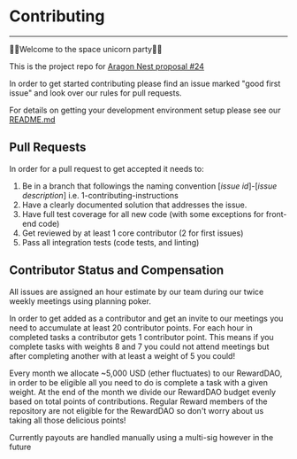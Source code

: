 # Contributing
---

🦄🚀Welcome to the space unicorn party🚀🦄

This is the project repo for [Aragon Nest proposal #24](https://github.com/aragon/nest/pull/24)

In order to get started contributing please find an issue marked "good first issue" and look over our rules for pull requests.

For details on getting your development environment setup please see our [README.md](https://github.com/Giveth/planning-app/blob/master/README.md)


## Pull Requests

In order for a pull request to get accepted it needs to:

1. Be in a branch that followings the naming convention [*issue id*]-[*issue description*] i.e. 1-contributing-instructions
2. Have a clearly documented solution that addresses the issue.
3. Have full test coverage for all new code (with some exceptions for front-end code)
4. Get reviewed by at least 1 core contributor (2 for first issues)
5. Pass all integration tests (code tests, and linting)

## Contributor Status and Compensation

All issues are assigned an hour estimate by our team during our twice weekly meetings using planning poker.

In order to get added as a contributor and get an invite to our meetings you need to accumulate at least 20 contributor points. For each hour in completed tasks a contributor gets 1 contributor point. This means if you complete tasks with weights 8 and 7 you could not attend meetings but after completing another with at least a weight of 5 you could!

Every month we allocate ~5,000 USD (ether fluctuates) to our RewardDAO, in order to be eligible all you need to do is complete a task with a given weight. At the end of the month we divide our RewardDAO budget evenly based on total points of contributions. Regular Reward members of the repository are not eligible for the RewardDAO so don't worry about us taking all those delicious points!

Currently payouts are handled manually using a multi-sig however in the future